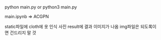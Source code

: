 python main.py or python3 main.py

main.ipynb => ACGPN

static파일에 cloth에 옷 인식 사진 result에 결과 이미지가 나옴
img파일은 되도록이면 건드리지 말 것
